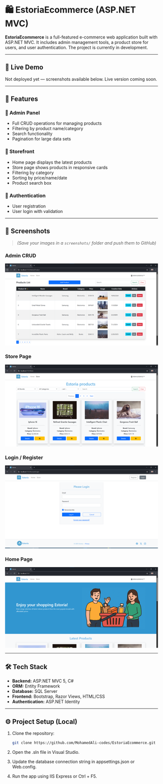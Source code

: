 # 🛍️ EstoriaEcommerce (ASP.NET MVC)

**EstoriaEcommerce** is a full-featured e-commerce web application built with ASP.NET MVC. It includes admin management tools, a product store for users, and user authentication. The project is currently in development.

---

## 🚀 Live Demo

Not deployed yet — screenshots available below. Live version coming soon.

---

## 🧩 Features

### 🔧 Admin Panel
- Full CRUD operations for managing products
- Filtering by product name/category
- Search functionality
- Pagination for large data sets

### 🛒 Storefront
- Home page displays the latest products
- Store page shows products in responsive cards
- Filtering by category
- Sorting by price/name/date
- Product search box

### 🔐 Authentication
- User registration
- User login with validation

---

## 📸 Screenshots

> *(Save your images in a `screenshots/` folder and push them to GitHub)*

### Admin CRUD
![Admin Panel](screenshots/AdminCrud.png)

### Store Page
![Store Page](screenshots/StorePage.png)

### Login / Register
![Login](screenshots/Login.png)

### Home Page
![Home](screenshots/HomePage.png)

---

## 🛠️ Tech Stack

- **Backend:** ASP.NET MVC 5, C#
- **ORM:** Entity Framework
- **Database:** SQL Server
- **Frontend:** Bootstrap, Razor Views, HTML/CSS
- **Authentication:** ASP.NET Identity

---

## ⚙️ Project Setup (Local)

1. Clone the repository:
   ```bash
   git clone https://github.com/MohamedAli-codes/EstoriaEcommerce.git

2. Open the .sln file in Visual Studio.

3. Update the database connection string in appsettings.json or Web.config.

4. Run the app using IIS Express or Ctrl + F5.

